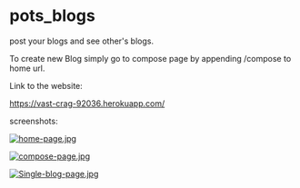 # pots_blogs
post your blogs and see other's blogs.


To create new Blog simply go to compose page by appending /compose to home url.


Link to the website: 

https://vast-crag-92036.herokuapp.com/


screenshots:



[![home-page.jpg](https://i.postimg.cc/jq3WrX5K/home-page.jpg)](https://postimg.cc/Sj8Q6cCt)



[![compose-page.jpg](https://i.postimg.cc/KvK1cMkT/compose-page.jpg)](https://postimg.cc/crSxX6c1)



[![Single-blog-page.jpg](https://i.postimg.cc/vmvB27jJ/Single-blog-page.jpg)](https://postimg.cc/GBHdHDbK)
